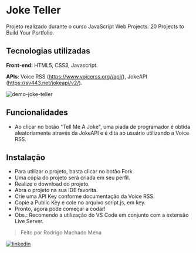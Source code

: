 
# Joke Teller

Projeto realizado durante o curso JavaScript Web Projects: 20 Projects to Build Your Portfolio.

## Tecnologias utilizadas

**Front-end:** HTML5, CSS3, Javascript.

**APIs**: Voice RSS (https://www.voicerss.org//api/), JokeAPI (https://sv443.net/jokeapi/v2/).

![demo-joke-teller](https://user-images.githubusercontent.com/68246508/195472490-2baae791-f2ca-48de-bdae-9b85d921278f.gif)

## Funcionalidades

- Ao clicar no botão "Tell Me A Joke", uma piada de programador é obtida aleatoriamente através da JokeAPI e é dita ao usuário utilizando a Voice RSS.

## Instalação

- Para utilizar o projeto, basta clicar no botão Fork.
- Uma cópia do projeto será criada em seu perfil.
- Realize o download do projeto.
- Abra o projeto na sua IDE favorita.
- Crie uma API Key conforme documentação da Voice RSS.
- Copie a Public Key e cole no arquivo script.js, em key.
- Pronto, agora pode começar a codar!
- Obs.: Recomendo a utilização do VS Code em conjunto com a extensão Live Server.

> Feito por Rodrigo Machado Mena

[![linkedin](https://img.shields.io/badge/linkedin-0A66C2?style=for-the-badge&logo=linkedin&logoColor=white)](https://www.linkedin.com/in/rmmena/)

